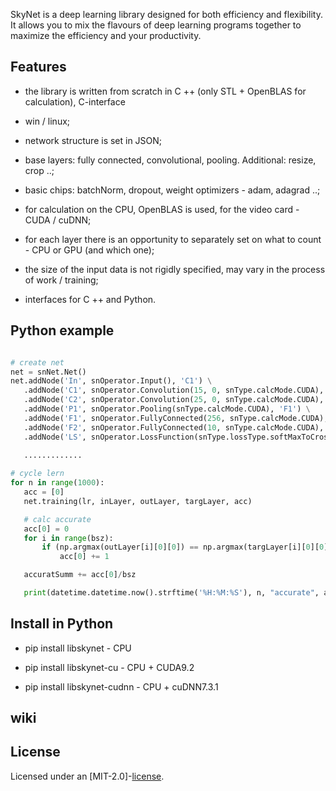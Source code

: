 
SkyNet is a deep learning library designed for both efficiency and flexibility. It allows you to mix the flavours of deep learning programs together to maximize the efficiency and your productivity.

## Features

* the library is written from scratch in C ++ (only STL + OpenBLAS for calculation), C-interface

* win / linux;

* network structure is set in JSON;

* base layers: fully connected, convolutional, pooling. Additional: resize, crop ..;

* basic chips: batchNorm, dropout, weight optimizers - adam, adagrad ..;

* for calculation on the CPU, OpenBLAS is used, for the video card - CUDA / cuDNN;

* for each layer there is an opportunity to separately set on what to count - CPU or GPU (and which one);

* the size of the input data is not rigidly specified, may vary in the process of work / training;

* interfaces for C ++ and Python.


## Python example

```python

# create net
net = snNet.Net()
net.addNode('In', snOperator.Input(), 'C1') \
   .addNode('C1', snOperator.Convolution(15, 0, snType.calcMode.CUDA), 'C2') \
   .addNode('C2', snOperator.Convolution(25, 0, snType.calcMode.CUDA), 'P1') \
   .addNode('P1', snOperator.Pooling(snType.calcMode.CUDA), 'F1') \
   .addNode('F1', snOperator.FullyConnected(256, snType.calcMode.CUDA), 'F2') \
   .addNode('F2', snOperator.FullyConnected(10, snType.calcMode.CUDA), 'LS') \
   .addNode('LS', snOperator.LossFunction(snType.lossType.softMaxToCrossEntropy), 'Output')
   
   .............

# cycle lern
for n in range(1000):
   acc = [0]  
   net.training(lr, inLayer, outLayer, targLayer, acc)

   # calc accurate
   acc[0] = 0
   for i in range(bsz):
       if (np.argmax(outLayer[i][0][0]) == np.argmax(targLayer[i][0][0])):
           acc[0] += 1

   accuratSumm += acc[0]/bsz

   print(datetime.datetime.now().strftime('%H:%M:%S'), n, "accurate", accuratSumm / (n + 1))

```

## Install in Python

* pip install libskynet  -  CPU

* pip install libskynet-cu  -  CPU + CUDA9.2 

* pip install libskynet-cudnn   -  CPU + cuDNN7.3.1
 
 
## wiki 
 
## License
Licensed under an [MIT-2.0]-[license](LICENSE).
